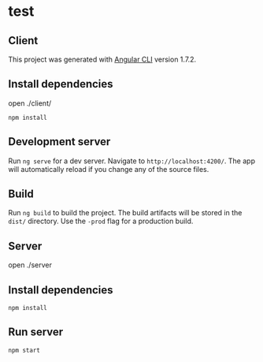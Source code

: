 # test

## Client


This project was generated with [Angular CLI](https://github.com/angular/angular-cli) version 1.7.2.

## Install dependencies
open  ./client/ 
```
npm install
```

## Development server

Run `ng serve` for a dev server. Navigate to `http://localhost:4200/`. The app will automatically reload if you change any of the source files.

## Build

Run `ng build` to build the project. The build artifacts will be stored in the `dist/` directory. Use the `-prod` flag for a production build.

## Server

open ./server

## Install dependencies

```
npm install
```
## Run server
```
npm start
```